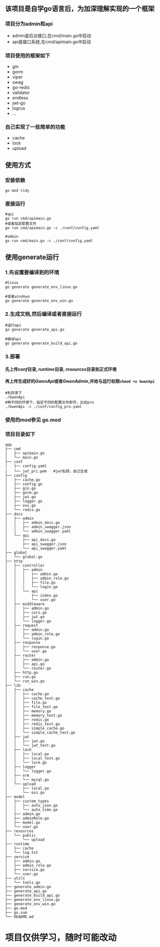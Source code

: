 ## 该项目是自学go语言后，为加深理解实现的一个框架

### 项目分为admin和api

- admin是后台接口,在cmd/main.go中启动
- api是接口系统,在cmd/apimain.go中启动

### 项目使用的框架如下

- gin
- gorm
- viper
- swag
- go-redis
- validator
- endless
- jwt-go
- logrus
- ...

### 自己实现了一些简单的功能

- cache
- lock
- upload

## 使用方式

### 安装依赖

```shell
go mod tidy
```

### 直接运行

```shell
#api
go run cmd/apimain.go 
#或者指定配置文件
go run cmd/apimain.go -c ./conf/config.yaml

#admin
go run cmd/main.go -c ./conf/config.yaml
```

## 使用generate运行

### 1.先设置要编译到的环境

```shell
#linux
go generate generate_env_linux.go

#或者windows
go generate generate_env_win.go
```

### 2.生成文档,然后编译或者直接运行

```shell
#运行api
go generate generate_api.go

#编译api
go generate generate_build_api.go

```

### 3.部署

#### 先上传***conf***目录, ***runtime***目录, ***resources***目录到正式环境

#### 再上传生成好的***GwenApi***或者***GwenAdmin***,并给与运行权限```chmod +x GwenApi```

```shell
#到目录下
./GwenApi
#再不同的环境下，指定不同的配置文件即可，比如pro
./GwenApi -c ./conf/config_pro.yaml
```

### 使用的mod参见 go.mod

### 项目目录如下

~~~
app
├── cmd
│   ├── apimain.go
│   └── main.go
├── conf
│   ├── config.yaml
│   └── jwt_pri.pem   #jwt私钥，自己生成
├── config
│   ├── cache.go
│   ├── config.go
│   ├── gin.go
│   ├── gorm.go
│   ├── jwt.go
│   ├── logger.go
│   ├── oss.go
│   └── redis.go
├── docs
│   ├── admin
│   │   ├── admin_docs.go
│   │   ├── admin_swagger.json
│   │   └── admin_swagger.yaml
│   └── api
│       ├── api_docs.go
│       ├── api_swagger.json
│       └── api_swagger.yaml
├── global
│   └── global.go
├── http
│   ├── controller
│   │   ├── admin
│   │   │   ├── admin.go
│   │   │   ├── admin_role.go
│   │   │   ├── file.go
│   │   │   └── login.go
│   │   └── api
│   │       ├── index.go
│   │       └── user.go
│   ├── middleware
│   │   ├── admin.go
│   │   ├── cors.go
│   │   ├── jwt.go
│   │   └── logger.go
│   ├── request
│   │   ├── admin.go
│   │   ├── admin_role.go
│   │   └── login.go
│   ├── response
│   │   ├── response.go
│   │   └── user.go
│   ├── router
│   │   ├── admin.go
│   │   ├── api.go
│   │   └── router.go
│   ├── http.go
│   ├── run.go
│   └── run_win.go
├── lib
│   ├── cache
│   │   ├── cache.go
│   │   ├── cache_test.go
│   │   ├── file.go
│   │   ├── file_test.go
│   │   ├── memory.go
│   │   ├── memory_test.go
│   │   ├── redis.go
│   │   ├── redis_test.go
│   │   ├── simple_cache.go
│   │   └── simple_cache_test.go
│   ├── jwt
│   │   ├── jwt.go
│   │   └── jwt_test.go
│   ├── lock
│   │   ├── local.go
│   │   ├── local_test.go
│   │   └── lock.go
│   ├── logger
│   │   └── logger.go
│   ├── orm
│   │   └── mysql.go
│   └── upload
│       ├── local.go
│       └── oss.go
├── model
│   ├── custom_types
│   │   ├── auto_json.go
│   │   └── auto_time.go
│   ├── admin.go
│   ├── adminRole.go
│   ├── model.go
│   └── user.go
├── resources
│   └── public
│       └── upload
├── runtime
│   ├── cache
│   └── log.txt
├── service
│   ├── admin.go
│   ├── admin_role.go
│   ├── service.go
│   └── user.go
├── utils
│   └── tools.go
├── generate_admin.go
├── generate_api.go
├── generate_build_api.go
├── generate_env_linux.go
├── generate_env_win.go
├── go.mod
├── go.sum
└── README.md

~~~

# 项目仅供学习，随时可能改动

